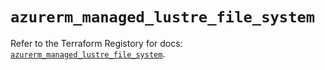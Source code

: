 # `azurerm_managed_lustre_file_system`

Refer to the Terraform Registory for docs: [`azurerm_managed_lustre_file_system`](https://registry.terraform.io/providers/hashicorp/azurerm/3.77.0/docs/resources/managed_lustre_file_system).
